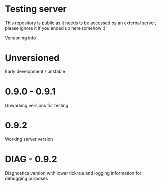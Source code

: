 # Testing server
This repository is public as it needs to be accessed by an external server, please ignore it if you ended up here somehow :)

Versioning info


# Unversioned
Early development / unstable

# 0.9.0 - 0.9.1
Unworking versions for testing

# 0.9.2
Working server version

# DIAG - 0.9.2
Diagnostics version with lower tickrate and logging information for debugging purposes


